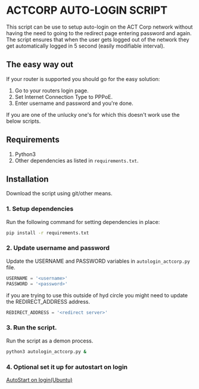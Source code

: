 # ACTCORP AUTO-LOGIN SCRIPT
This script can be use to setup auto-login on the ACT Corp network
without having the need to going to the redirect page entering password
and again. The script ensures that when the user gets logged out of the 
network they get automatically logged in 5 second (easily modifiable interval).

## The easy way out
If your router is supported you should go for the easy solution:
1. Go to your routers login page.
2. Set Internet Connection Type to PPPoE.
3. Enter username and password and you're done.

If you are one of the unlucky one's for which this doesn't work use the
below scripts.

## Requirements
1. Python3
2. Other dependencies as listed in `requirements.txt`.

## Installation
Download the script using git/other means. 

### 1. Setup dependencies
Run the following command for setting dependencies in place:
```bash
pip install -r requirements.txt
```

### 2. Update username and password
Update the USERNAME and PASSWORD variables in `autologin_actcorp.py` file.

```python
USERNAME = '<username>'
PASSWORD = '<password>'
```

if you are trying to use this outside of hyd circle you might need to update
the REDIRECT_ADDRESS address.
```python
REDIRECT_ADDRESS = '<redirect server>'
```

### 3. Run the script.

Run the script as a demon process.

```bash
python3 autologin_actcorp.py &
```

### 4. Optional set it up for autostart on login

[AutoStart on login(Ubuntu)](https://stackoverflow.com/questions/24518522/run-python-script-at-startup-in-ubuntu)

